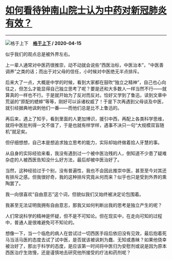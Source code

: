 # [如何看待钟南山院士认为中药对新冠肺炎有效？](https://www.zhihu.com/answer/1154611302)

--------------------------------------------------------------------

![格于上下](https://pic1.zhimg.com/v2-aea5a361c9ec56f4f5e2f5b371b83cc5.jpg?source=1940ef5c "格于上下")&emsp;**[格于上下](https://www.zhihu.com/people/jeyoce) / 2020-04-15**

似乎我们的观点总是被外界左右。

上一辈人通常对中医药很推崇，动不动就会说些“西医治标，中医治本”，“中医善调养”之类的话；而出于对父母的信任，小时候对中医绝无半点排斥。

后来大了一点，大概是中学的时候，看到大家都在鼓吹“独立之精神”，自己也心向往之，但怎么才能显得自己独立思考了呢？要是还和大多数人一样当然不行——就算真的一样也不行。于是就开始为了反对而反对。恰好又学到了鲁迅，读到文章中荒诞的“原配的蟋蟀”等等，刚好可以诉诸权威了！于是下次再遇到父母谈及中医，就引经据典地讽刺他们一番——而他们总是比不上鲁迅的。

再后来，遇上了知乎，看到里面的人更加博识，援引中西，再配上各类科学思维，就将中医批判得一文不值了，于是也就有样学样，遇事不决只一句“大规模双盲随机”就足矣。

但仔细想想，自己本是想追求独立思考的能力，实际却始终做着拾人牙慧的事。

从自身的实际经验来看，我没有遇到过一个被中医治残的人，倒知道不少患了疑难杂症的人被西医告知没什么好方法，最后却被中医治好了。

当然，这种经验过于个别，没有普遍性，我也不会因此推崇中医，甚至至今对其还有排斥之感。但我很好奇，我的这种排斥究竟从何而来？似乎也只是受到外界的熏陶罢了。

我一向很喜欢“自由意志”这个词，但貌似我们又始终被决定论包围着。

我甚至无法证明我拥有自由意志，那我又如何判断出我的思考是独立产生的呢？

人们常说科学的精神是怀疑，但不是不可知论。但在现实中，在走向可知的过程中，普通人是很难避免可不知论的。

想像一下，当一个临危的病人在尝试过一切西医手段后依旧没有见效，最后抱着死马当活马医的态度去试了试中医，是否就该被讽刺为蠢、无知或愚昧？如果他侥幸被治好了，那出于科学的态度，是应该第一时间将中医归为安慰剂或说是因为原本西医治疗生效慢，还是谨慎地去研究他所接受的疗法和药剂呢？

